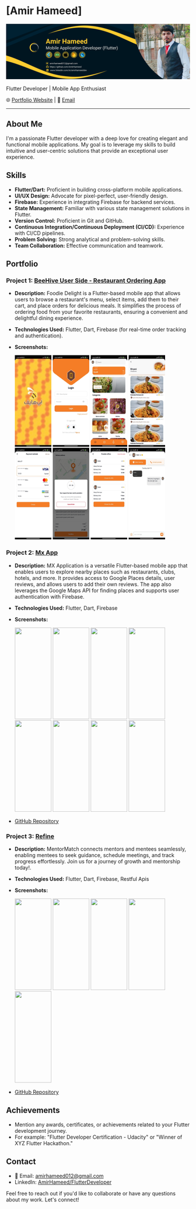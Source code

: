 # [Amir Hameed]
![Screenshot1](https://github.com/AmirHameed/beehive/blob/main/assets/Navy%20Modern%20Marketing%20Expert%20LinkedIn%20Banner.png)

Flutter Developer | Mobile App Enthusiast

🌐 [Portfolio Website](https://www.yourwebsite.com) | 📧 [Email](mailto:amirhameed012@gmail.com)

---

## About Me

I'm a passionate Flutter developer with a deep love for creating elegant and functional mobile applications. My goal is to leverage my skills to build intuitive and user-centric solutions that provide an exceptional user experience.

## Skills

- **Flutter/Dart:** Proficient in building cross-platform mobile applications.
- **UI/UX Design:** Advocate for pixel-perfect, user-friendly design.
- **Firebase:** Experience in integrating Firebase for backend services.
- **State Management:** Familiar with various state management solutions in Flutter.
- **Version Control:** Proficient in Git and GitHub.
- **Continuous Integration/Continuous Deployment (CI/CD):** Experience with CI/CD pipelines.
- **Problem Solving:** Strong analytical and problem-solving skills.
- **Team Collaboration:** Effective communication and teamwork.

## Portfolio

### Project 1: [BeeHive User Side - Restaurant Ordering App](https://github.com/AmirHameed/beehive)

- **Description:** Foodie Delight is a Flutter-based mobile app that allows users to browse a restaurant's menu, select items, add them to their cart, and place orders for delicious meals. It simplifies the process of ordering food from your favorite restaurants, ensuring a convenient and delightful dining experience.

- **Technologies Used:** Flutter, Dart, Firebase (for real-time order tracking and authentication).

- **Screenshots:**

  <img src="https://github.com/AmirHameed/beehive/blob/main/assets/Screenshot_2023-10-04-15-26-08-552_com.appforce.beehive-2.jpg" width="100" height="250">
  <img src="https://github.com/AmirHameed/beehive/blob/main/assets/Screenshot_2023-10-04-15-26-14-124_com.appforce.beehive.jpg" width="100" height="250">
  <img src="https://github.com/AmirHameed/beehive/blob/main/assets/Screenshot_2023-10-04-15-26-22-626_com.appforce.beehive.jpg" width="100" height="250">
  <img src="https://github.com/AmirHameed/beehive/blob/main/assets/Screenshot_2023-10-04-15-26-39-879_com.appforce.beehive.jpg" width="100" height="250">
  <img src="https://github.com/AmirHameed/beehive/blob/main/assets/Screenshot_2023-10-04-15-27-15-610_com.appforce.beehive.jpg" width="100" height="250">
  <img src="https://github.com/AmirHameed/beehive/blob/main/assets/Screenshot_2023-10-04-15-27-25-975_com.appforce.beehive.jpg" width="100" height="250">
  <img src="https://github.com/AmirHameed/beehive/blob/main/assets/Screenshot_2023-10-04-15-27-30-458_com.appforce.beehive.jpg" width="100" height="250">
  <img src="https://github.com/AmirHameed/beehive/blob/main/assets/Screenshot_2023-10-04-15-27-46-592_com.appforce.beehive.jpg" width="100" height="250">


### Project 2: [Mx App](https://github.com/AmirHameed/mx)

- **Description:** MX Application is a versatile Flutter-based mobile app that enables users to explore nearby places such as restaurants, clubs, hotels, and more. It provides access to Google Places details, user reviews, and allows users to add their own reviews. The app also leverages the Google Maps API for finding places and supports user authentication with Firebase.

- **Technologies Used:** Flutter, Dart, Firebase
  
- **Screenshots:**

  <img src="https://github.com/AmirHameed/mx/blob/main/assets/1%20Splash.jpg" width="100" height="250">
  <img src="https://github.com/AmirHameed/mx/blob/main/assets/3%20Service%20Availability.jpg" width="100" height="250">
  <img src="https://github.com/AmirHameed/mx/blob/main/assets/6.%20Home.jpg" width="100" height="250">
  <img src="https://github.com/AmirHameed/mx/blob/main/assets/7.%20Detail.jpg" width="100" height="250">
  <img src="https://github.com/AmirHameed/mx/blob/main/assets/10%20Explore.jpg" width="100" height="250">
  <img src="https://github.com/AmirHameed/mx/blob/main/assets/11%20People%20and%20Heatmap.jpg" width="100" height="250">
  <img src="https://github.com/AmirHameed/mx/blob/main/assets/13%20Business%20Detail.jpg" width="100" height="250">
  <img src="https://github.com/AmirHameed/mx/blob/main/assets/15%20Categories.jpg" width="100" height="250">
- [GitHub Repository](https://github.com/AmirHameed/mx)

### Project 3: [Refine](https://github.com/AmirHameed/refine)

- **Description:** MentorMatch connects mentors and mentees seamlessly, enabling mentees to seek guidance, schedule meetings, and track progress effortlessly. Join us for a journey of growth and mentorship today!.

- **Technologies Used:** Flutter, Dart, Firebase, Restful Apis
  
- **Screenshots:**

  <img src="https://github.com/AmirHameed/refine/blob/main/assets/1.%20Splash.jpg" width="100" height="250">
  <img src="https://github.com/AmirHameed/refine/blob/main/assets/2.%20Login.jpg" width="100" height="250">
  <img src="https://github.com/AmirHameed/refine/blob/main/assets/6.%20Home.jpg" width="100" height="250">
  <img src="https://github.com/AmirHameed/refine/blob/main/assets/7.%20Detail.jpg" width="100" height="250">
  <img src="https://github.com/AmirHameed/refine/blob/main/assets/16.%20Mentor%20Profile.jpg" width="100" height="250">
- [GitHub Repository](https://github.com/AmirHameed/refine)

## Achievements

- Mention any awards, certificates, or achievements related to your Flutter development journey.
- For example: "Flutter Developer Certification - Udacity" or "Winner of XYZ Flutter Hackathon."

## Contact

- 📧 Email: amirhameed012@gmail.com
- LinkedIn: [AmirHameed/FlutterDeveloper](https://www.linkedin.com/in/amir-hameed-035452146/)

Feel free to reach out if you'd like to collaborate or have any questions about my work. Let's connect!
